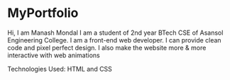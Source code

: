 # MyPortfolio
Hi, I am Manash Mondal
I am a student of 2nd year BTech CSE of Asansol Engineering College.
I am a front-end web developer. I can provide clean code and pixel perfect design.
I also make the website more & more interactive with web animations

Technologies Used:
HTML and CSS

